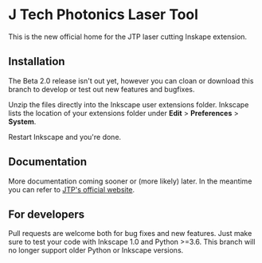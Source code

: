 # J Tech Photonics Laser Tool

This is the new official home for the JTP laser cutting Inskape extension.


## Installation

The Beta 2.0 release isn't out yet, however you can cloan or download this branch to develop or test out new features and bugfixes.

Unzip the files directly into the Inkscape user extensions folder. Inkscape lists the location of your extensions folder under **Edit** > **Preferences** > **System**.

Restart Inkscape and you're done.


## Documentation

More documentation coming sooner or (more likely) later. In the meantime you can refer to [JTP's official website](https://jtechphotonics.com/?page_id=2012).


## For developers

Pull requests are welcome both for bug fixes and new features. Just make sure to test your code with Inkscape 1.0 and Python >=3.6. This branch will no longer support older Python or Inkscape versions.
